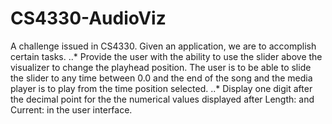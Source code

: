 # CS4330-AudioViz
A challenge issued in CS4330. Given an application, we are to accomplish certain tasks.
..* Provide the user with the ability to use the slider above the visualizer to change the playhead position. The user is to be able to slide the slider to any time between 0.0 and the end of the song and the media player is to play from the time position selected.
..* Display one digit after the decimal point for the the numerical values displayed after Length: and Current: in the user interface.
